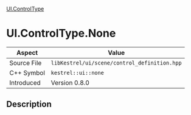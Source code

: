 [UI.ControlType](index.md)
# UI.ControlType.None
| Aspect | Value |
| --- | --- |
| Source File | `libKestrel/ui/scene/control_definition.hpp` |
| C++ Symbol | `kestrel::ui::none` |
| Introduced | Version 0.8.0 |
## Description
